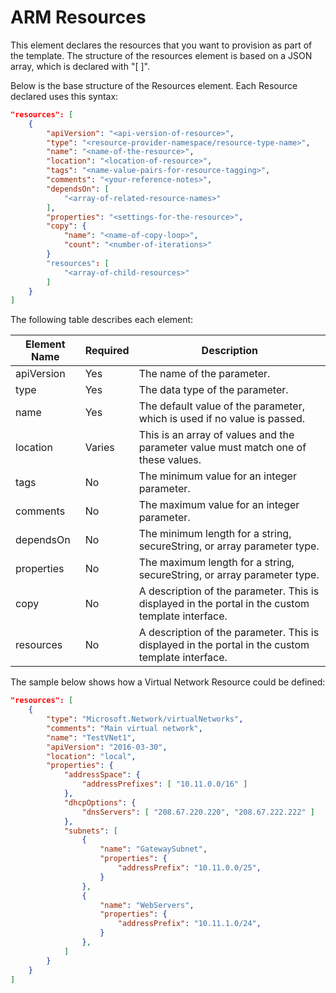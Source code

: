 # ARM Resources

This element declares the resources that you want to provision as part of the template. The structure of the resources element is based on a JSON array, which is declared with "[ ]".

Below is the base structure of the Resources element. Each Resource declared uses this syntax:

```JSON
"resources": [
    {
        "apiVersion": "<api-version-of-resource>",
        "type": "<resource-provider-namespace/resource-type-name>",
        "name": "<name-of-the-resource>",
        "location": "<location-of-resource>",
        "tags": "<name-value-pairs-for-resource-tagging>",
        "comments": "<your-reference-notes>",
        "dependsOn": [
            "<array-of-related-resource-names>"
        ],
        "properties": "<settings-for-the-resource>",
        "copy": {
            "name": "<name-of-copy-loop>",
            "count": "<number-of-iterations>"
        }
        "resources": [
            "<array-of-child-resources>"
        ]
    }
]
```

The following table describes each element:

|Element Name|Required|Description|
|---------|---------|---------|
|apiVersion|Yes|The name of the parameter.|
|type|Yes|The data type of the parameter.|
|name|Yes|The default value of the parameter, which is used if no value is passed.|
|location|Varies|This is an array of values and the parameter value must match one of these values.|
|tags|No|The minimum value for an integer parameter.|
|comments|No|The maximum value for an integer parameter.|
|dependsOn|No|The minimum length for a string, secureString, or array parameter type.|
|properties|No|The maximum length for a string, secureString, or array parameter type.|
|copy|No|A description of the parameter. This is displayed in the portal in the custom template interface.|
|resources|No|A description of the parameter. This is displayed in the portal in the custom template interface.|

The sample below shows how a Virtual Network Resource could be defined:

```JSON
"resources": [
    {
        "type": "Microsoft.Network/virtualNetworks",
        "comments": "Main virtual network",
        "name": "TestVNet1",
        "apiVersion": "2016-03-30",
        "location": "local",
        "properties": {
            "addressSpace": {
                "addressPrefixes": [ "10.11.0.0/16" ]
            },
            "dhcpOptions": {
                "dnsServers": [ "208.67.220.220", "208.67.222.222" ]
            },
            "subnets": [
                {
                    "name": "GatewaySubnet",
                    "properties": {
                        "addressPrefix": "10.11.0.0/25",
                    }
                },
                {
                    "name": "WebServers",
                    "properties": {
                        "addressPrefix": "10.11.1.0/24",
                    }
                },
            ]
        }
    }
]
```